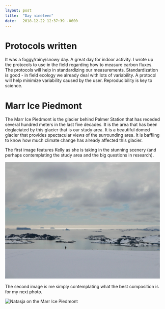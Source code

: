 ```yaml
---
layout: post
title:  "Day nineteen"
date:   2018-12-22 12:37:39 -0600
---
```

# Protocols written
It was a foggy/rainy/snowy day. A great day for indoor activity. I wrote up the protocols to use in the field regarding how to measure carbon fluxes. The protocols will help in standardizing our measurements. Standardization is good - in field ecology we already deal with lots of variability. A protocol will help minimize variability caused by the user. Reproducibility is key to science.

# Marr Ice Piedmont
The Marr Ice Piedmont is the glacier behind Palmer Station that has receded several hundred meters in the last five decades. It is the area that has been deglaciated by this glacier that is our study area. It is a beautiful domed glacier that provides spectacular views of the surrounding area. It is baffling to know how much climate change has already affected this glacier.

The first image features Kelly as she is taking in the stunning scenery (and perhaps contemplating the study area and the big questions in research). 

![Kelly taking in the scenery](/assets/blog_photos/181222/p1060515.jpg)

The second image is me simply contemplating what the best composition is for my next photo.

![Natasja on the Marr Ice Piedmont](/assets/blog_photos/181222/img_1670.jpg)





